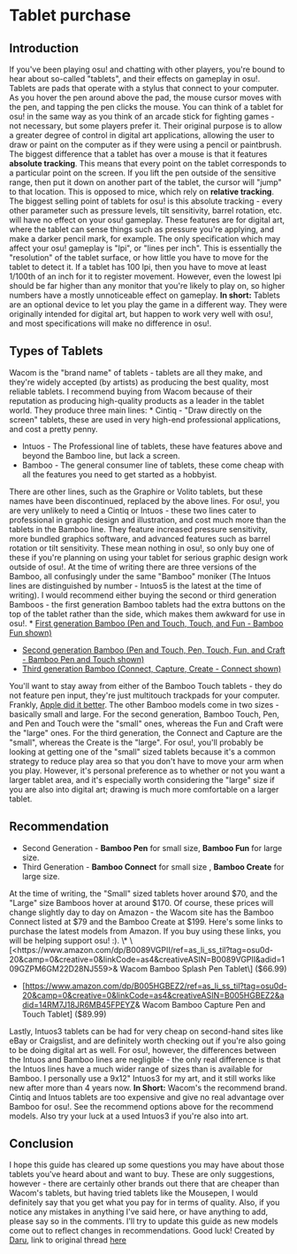 Tablet purchase
================

Introduction
------------

If you've been playing osu! and chatting with other players, you're bound to hear about so-called "tablets", and their effects on gameplay in osu!. Tablets are pads that operate with a stylus that connect to your computer. As you hover the pen around above the pad, the mouse cursor moves with the pen, and tapping the pen clicks the mouse. You can think of a tablet for osu! in the same way as you think of an arcade stick for fighting games - not necessary, but some players prefer it.
Their original purpose is to allow a greater degree of control in digital art applications, allowing the user to draw or paint on the computer as if they were using a pencil or paintbrush. The biggest difference that a tablet has over a mouse is that it features **absolute tracking**. This means that every point on the tablet corresponds to a particular point on the screen. If you lift the pen outside of the sensitive range, then put it down on another part of the tablet, the cursor will "jump" to that location. This is opposed to mice, which rely on **relative tracking**.
The biggest selling point of tablets for osu! is this absolute tracking - every other parameter such as pressure levels, tilt sensitivity, barrel rotation, etc. will have no effect on your osu! gameplay. These features are for digital art, where the tablet can sense things such as pressure you're applying, and make a darker pencil mark, for example. The only specification which may affect your osu! gameplay is "lpi", or "lines per inch". This is essentially the "resolution" of the tablet surface, or how little you have to move for the tablet to detect it. If a tablet has 100 lpi, then you have to move at least 1/100th of an inch for it to register movement. However, even the lowest lpi should be far higher than any monitor that you're likely to play on, so higher numbers have a mostly unnoticeable effect on gameplay.
**In short:** Tablets are an optional device to let you play the game in a different way. They were originally intended for digital art, but happen to work very well with osu!, and most specifications will make no difference in osu!.

Types of Tablets
----------------

Wacom is the "brand name" of tablets - tablets are all they make, and they're widely accepted (by artists) as producing the best quality, most reliable tablets. I recommend buying from Wacom because of their reputation as producing high-quality products as a leader in the tablet world. They produce three main lines:
\* Cintiq - "Draw directly on the screen" tablets, these are used in very high-end professional applications, and cost a pretty penny.

-   Intuos - The Professional line of tablets, these have features above and beyond the Bamboo line, but lack a screen.
-   Bamboo - The general consumer line of tablets, these come cheap with all the features you need to get started as a hobbyist.

There are other lines, such as the Graphire or Volito tablets, but these names have been discontinued, replaced by the above lines.
For osu!, you are very unlikely to need a Cintiq or Intuos - these two lines cater to professional in graphic design and illustration, and cost much more than the tablets in the Bamboo line. They feature increased pressure sensitivity, more bundled graphics software, and advanced features such as barrel rotation or tilt sensitivity. These mean nothing in osu!, so only buy one of these if you're planning on using your tablet for serious graphic design work outside of osu!.
At the time of writing there are three versions of the Bamboo, all confusingly under the same "Bamboo" moniker (The Intuos lines are distinguished by number - Intuos5 is the latest at the time of writing). I would recommend either buying the second or third generation Bamboos - the first generation Bamboo tablets had the extra buttons on the top of the tablet rather than the side, which makes them awkward for use in osu!.
\* [First generation Bamboo (Pen and Touch, Touch, and Fun - Bamboo Fun shown)](http://puu.sh/dlQt)

-   [Second generation Bamboo (Pen and Touch, Pen, Touch, Fun, and Craft - Bamboo Pen and Touch shown)](http://puu.sh/dlQH)
-   [Third generation Bamboo (Connect, Capture, Create - Connect shown)](http://puu.sh/dlQi)

You'll want to stay away from either of the Bamboo Touch tablets - they do not feature pen input, they're just multitouch trackpads for your computer. Frankly, [Apple did it better](http://www.apple.com/magictrackpad/).
The other Bamboo models come in two sizes - basically small and large. For the second generation, Bamboo Touch, Pen, and Pen and Touch were the "small" ones, whereas the Fun and Craft were the "large" ones. For the third generation, the Connect and Capture are the "small", whereas the Create is the "large". For osu!, you'll probably be looking at getting one of the "small" sized tablets because it's a common strategy to reduce play area so that you don't have to move your arm when you play. However, it's personal preference as to whether or not you want a larger tablet area, and it's especially worth considering the "large" size if you are also into digital art; drawing is much more comfortable on a larger tablet.

Recommendation
--------------

-   Second Generation - **Bamboo Pen** for small size, **Bamboo Fun** for large size.
-   Third Generation - **Bamboo Connect** for small size , **Bamboo Create** for large size.

At the time of writing, the "Small" sized tablets hover around $70, and the "Large" size Bamboos hover at around $170.
Of course, these prices will change slightly day to day on Amazon - the Wacom site has the Bamboo Connect listed at $79 and the Bamboo Create at $199.
Here's some links to purchase the latest models from Amazon. If you buy using these links, you will be helping support osu! :).
\* \[<https://www.amazon.com/dp/B0089VGPII/ref=as_li_ss_til?tag=osu0d-20&camp=0&creative=0&linkCode=as4&creativeASIN=B0089VGPII&adid=109GZPM6GM22D28NJ559>& Wacom Bamboo Splash Pen Tablet\] ($66.99)

-   \[<https://www.amazon.com/dp/B005HGBEZ2/ref=as_li_ss_til?tag=osu0d-20&camp=0&creative=0&linkCode=as4&creativeASIN=B005HGBEZ2&adid=14RM7J18JR6MB45FPEYZ>& Wacom Bamboo Capture Pen and Touch Tablet\] ($89.99)

Lastly, Intuos3 tablets can be had for very cheap on second-hand sites like eBay or Craigslist, and are definitely worth checking out if you're also going to be doing digital art as well. For osu!, however, the differences between the Intuos and Bamboo lines are negligible - the only real difference is that the Intuos lines have a much wider range of sizes than is available for Bamboo. I personally use a 9x12" Intuos3 for my art, and it still works like new after more than 4 years now.
**In Short:** Wacom's the recommend brand. Cintiq and Intuos tablets are too expensive and give no real advantage over Bamboo for osu!. See the recommend options above for the recommend models. Also try your luck at a used Intuos3 if you're also into art.

Conclusion
----------

I hope this guide has cleared up some questions you may have about those tablets you've heard about and want to buy. These are only suggestions, however - there are certainly other brands out there that are cheaper than Wacom's tablets, but having tried tablets like the Mousepen, I would definitely say that you get what you pay for in terms of quality. Also, if you notice any mistakes in anything I've said here, or have anything to add, please say so in the comments.
I'll try to update this guide as new models come out to reflect changes in recommendations.
Good luck!
Created by [Daru](http://osu.ppy.sh/u/Daru), link to original thread [here](http://osu.ppy.sh/forum/t/71895)

